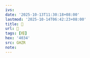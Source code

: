 ```yaml
---
ivs:
date: '2025-10-13T11:30:18+08:00'
lastmod: '2025-10-14T06:42:23+08:00'
title: 󰥒
url: 󰥒
tags: [䀴]
hex: '4034'
src: GHZR
note:
---
```

